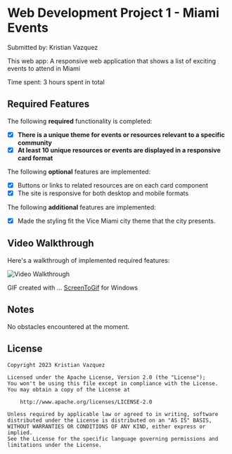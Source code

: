 # Web Development Project 1 - Miami Events

Submitted by: Kristian Vazquez

This web app: A responsive web application that shows a list of exciting events to attend in Miami

Time spent: 3 hours spent in total

## Required Features

The following **required** functionality is completed:

- [X] **There is a unique theme for events or resources relevant to a specific community**
- [X] **At least 10 unique resources or events are displayed in a responsive card format**

The following **optional** features are implemented:

- [X] Buttons or links to related resources are on each card component
- [X] The site is responsive for both desktop and mobile formats

The following **additional** features are implemented:

* [X] Made the styling fit the Vice Miami city theme that the city presents.

## Video Walkthrough

Here's a walkthrough of implemented required features:

<img src='file:///C:/Users/krist/Downloads/school/codepath_webdev102/Project_1/Animation.gif' title='Video Walkthrough' width='' alt='Video Walkthrough' />

<!-- Replace this with whatever GIF tool you used! -->
GIF created with ...
[ScreenToGif](https://www.screentogif.com/) for Windows

## Notes

No obstacles encountered at the moment.

## License

    Copyright 2023 Kristian Vazquez

    Licensed under the Apache License, Version 2.0 (the "License");
    You won't be using this file except in compliance with the License.
    You may obtain a copy of the License at

        http://www.apache.org/licenses/LICENSE-2.0

    Unless required by applicable law or agreed to in writing, software
    distributed under the License is distributed on an "AS IS" BASIS,
    WITHOUT WARRANTIES OR CONDITIONS OF ANY KIND, either express or implied.
    See the License for the specific language governing permissions and
    limitations under the License.
